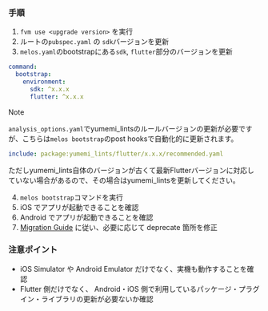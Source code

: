 <!-- markdownlint-disable MD029 -->
### 手順

1. `fvm use <upgrade version>` を実行
2. ルートの`pubspec.yaml` の `sdk`バージョンを更新
3. `melos.yaml`のbootstrapにある`sdk`, `flutter`部分のバージョンを更新

```yaml
command:
  bootstrap:
    environment:
      sdk: ^x.x.x
      flutter: ^x.x.x
```

> [!NOTE]
> `analysis_options.yaml`でyumemi_lintsのルールバージョンの更新が必要ですが、こちらは`melos bootstrap`のpost hooksで自動化的に更新されます。
>
>```yaml
>include: package:yumemi_lints/flutter/x.x.x/recommended.yaml
>```
>
>ただしyumemi_lints自体のバージョンが古くて最新Flutterバージョンに対応していない場合があるので、その場合はyumemi_lintsを更新してください。

4. `melos bootstrap`コマンドを実行
5. iOS でアプリが起動できることを確認
6. Android でアプリが起動できることを確認
7. [Migration Guide](https://docs.flutter.dev/release/breaking-changes) に従い、必要に応じて deprecate 箇所を修正

### 注意ポイント

- iOS Simulator や Android Emulator だけでなく、実機も動作することを確認
- Flutter 側だけでなく、 Android・iOS 側で利用しているパッケージ・プラグイン・ライブラリの更新が必要ないか確認
